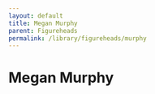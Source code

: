 ```yaml
---
layout: default
title: Megan Murphy
parent: Figureheads
permalink: /library/figureheads/murphy
---
```


# Megan Murphy
